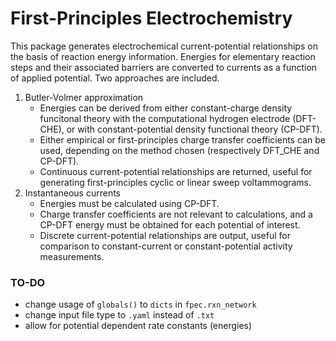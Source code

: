 # **F**irst-**P**rinciples **E**lectro**c**hemistry

This package generates electrochemical current-potential relationships on the basis of reaction energy information.
Energies for elementary reaction steps and their associated barriers are converted to currents as a function of applied potential.
Two approaches are included.

1. Butler-Volmer approximation
    - Energies can be derived from either constant-charge density funcitonal theory with the computational hydrogen electrode (DFT-CHE), or with constant-potential density functional theory (CP-DFT).
    - Either empirical or first-principles charge transfer coefficients can be used, depending on the method chosen (respectively DFT_CHE and CP-DFT).
    - Continuous current-potential relationships are returned, useful for generating first-principles cyclic or linear sweep voltammograms.
2. Instantaneous currents
    - Energies must be calculated using CP-DFT.
    - Charge transfer coefficients are not relevant to calculations, and a CP-DFT energy must be obtained for each potential of interest.
    - Discrete current-potential relationships are output, useful for comparison to constant-current or constant-potential activity measurements.

### TO-DO
- change usage of `globals()` to `dicts` in `fpec.rxn_network`
- change input file type to `.yaml` instead of `.txt`
- allow for potential dependent rate constants (energies)
